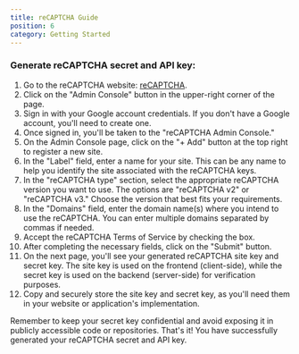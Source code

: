 ```yaml
---
title: reCAPTCHA Guide
position: 6
category: Getting Started
---
```


### Generate reCAPTCHA secret and API key:
1. Go to the reCAPTCHA website: [reCAPTCHA](https://www.google.com/recaptcha).
2. Click on the "Admin Console" button in the upper-right corner of the page.
3. Sign in with your Google account credentials. If you don't have a Google account, you'll need to create one.
4. Once signed in, you'll be taken to the "reCAPTCHA Admin Console."
5. On the Admin Console page, click on the "+ Add" button at the top right to register a new site.
5. In the "Label" field, enter a name for your site. This can be any name to help you identify the site associated with the reCAPTCHA keys.
6. In the "reCAPTCHA type" section, select the appropriate reCAPTCHA version you want to use. The options are "reCAPTCHA v2" or "reCAPTCHA v3." Choose the version that best fits your requirements.
7. In the "Domains" field, enter the domain name(s) where you intend to use the reCAPTCHA. You can enter multiple domains separated by commas if needed.
8. Accept the reCAPTCHA Terms of Service by checking the box.
9. After completing the necessary fields, click on the "Submit" button.
10. On the next page, you'll see your generated reCAPTCHA site key and secret key. The site key is used on the frontend (client-side), while the secret key is used on the backend (server-side) for verification purposes.
11. Copy and securely store the site key and secret key, as you'll need them in your website or application's implementation.


Remember to keep your secret key confidential and avoid exposing it in publicly accessible code or repositories.
That's it! You have successfully generated your reCAPTCHA secret and API key.




